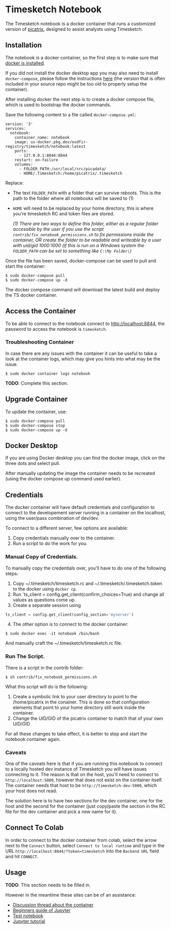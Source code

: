 # Timesketch Notebook

The Timesketch notebook is a docker container that runs a customized version
of [picatrix](https://github.com/google/picatrix), designed to assist analysts
using Timesketch.

## Installation

The notebook is a docker container, so the first step is to make sure that
[docker is installed](https://docs.docker.com/engine/install/).

If you did not install the docker desktop app you may also need to install
`docker-compose`, please follow the instructions
[here](https://docs.docker.com/compose/install/) (the version that is often
included in your source repo might be too old to properly setup the container).

After installing docker the next step is to create a docker compose file, which
is used to bootstrap the docker commands.

Save the following content to a file called `docker-compose.yml`:

```
version: '3'
services:
  notebook:
    container_name: notebook
    image: us-docker.pkg.dev/osdfir-registry/timesketch/notebook:latest
    ports:
      - 127.0.0.1:8844:8844
    restart: on-failure
    volumes:
      - FOLDER_PATH:/usr/local/src/picadata/
      - HOME/.timesketch:/home/picatrix/.timesketch
```

Replace:

+ The text `FOLDER_PATH` with a folder that can survive reboots. This is
the path to the folder where all notebooks will be saved to (1)
+ `HOME` will need to be replaced by your home directory, this is where
you're timesketch RC and token files are stored.

  *(1) There are two ways to define this folder, either as a regular folder 
  accessible by the user if you use the script `contrib/fix_notebook_permissions.sh`
  to fix permissions inside the container, OR create the folder to be readable
  and writeable by a user with uid/gid 1000:1000 (if this is run on a Windows
  system the `FOLDER_PATH` can be set to something like `C:\My Folder\`)*

Once the file has been saved, docker-compose can be used to pull and start
the container:

```shell
$ sudo docker-compose pull
$ sudo docker-compose up -d
```

The docker compose command will download the latest build and deploy the
TS docker container.


## Access the Container

To be able to connect to the notebook connect to
[http://localhost:8844](http://localhost:8844), the password to access
the notebook is `timesketch`.

### Troubleshooting Container

In case there are any issues with the container it can be useful to take
a look at the container logs, which may give you hints into what may
be the issue.

```shell
$ sudo docker container logs notebook
```

**TODO**: Complete this section.

## Upgrade Container

To update the container, use:

```shell
$ sudo docker-compose pull
$ sudo docker-compose stop
$ sudo docker-compose up -d
```

## Docker Desktop

If you are using Docker desktop you can find the docker image, click
on the three dots and select pull.

After manually updating the image the container needs to be recreated (using
the docker compose up command used earlier).

## Credentials

The docker container will have default credentials and configuration to connect
to the developement server running in a container on the localhost, using the
user/pass combination of dev/dev.

To connect to a different server, few options are available:

1. Copy credentials manually over to the container.
2. Run a script to do the work for you.

### Manual Copy of Credentials.

To manually copy the credentials over, you'll have to do one of the following
steps:

1. Copy ~/.timesketch/timesketch.rc and ~/.timesketch/.timesketch.token to
the docker using `docker cp`.
2. Run `ts_client = config.get_client(confirm_choices=True) and change all
values as questions come up.
3. Create a separate session using 
```python
ts_client = config.get_client(config_section='myserver')
```
4. The other option is to connect to the docker container:
```shell
$ sudo docker exec -it notebook /bin/bash
```

And manually craft the ~/.timesketch/timesketch.rc file.


### Run The Script.

There is a script in the contrib folder:

```shell
$ sh contrib/fix_notebook_permissions.sh
```

What this script will do is the following:

1. Create a symbolic link to your user directory to point to the /home/picatrix
in the conainer. This is done so that configuration elements that point to your
home directory still work inside the container.
2. Change the UID/GID of the picatrix container to match that of your own UID/GID

For all these changes to take effect, it is better to stop and start the
notebook container again.

### Caveats

One of the caveats here is that if you are running this notebook to connect to
a locally hosted dev instance of Timesketch you will have issues connecting to
it. The reason is that on the host, you'll need to connect to
`http://localhost:5000`, however that does not exist on the container itself.
The container needs that host to be `http://timesketch-dev:5000`, which your
host does not read.

The solution here is to have two sections for the dev container, one for the
host and the second for the container (just copy/paste the section in the RC
file for the dev container and pick a new name for it).

## Connect To Colab

In order to connect to the docker container from colab, select the arrow
next to the `Connect` button, select `Connect to local runtime` and type
in the URL `http://localhost:8844/?token=timesketch` into the `Backend URL`
field and hit `CONNECT`.

## Usage

**TODO**: This section needs to be filled in.

However in the meantime these sites can be of an assistance:

+ [Discussion thread about the container](https://github.com/google/timesketch/discussions/1515)
+ [Beginners guide of Jupyter](https://www.dataquest.io/blog/jupyter-notebook-tutorial/)
+ [Test notebook](https://colab.research.google.com/github/google/timesketch/blob/master/notebooks/colab-timesketch-demo.ipynb)
+ [Jupyter tutorial](https://www.datacamp.com/community/tutorials/tutorial-jupyter-notebook)
